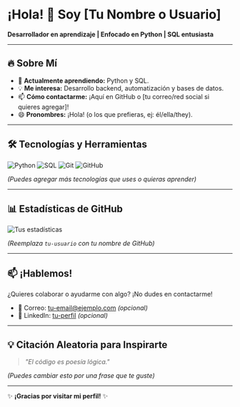 # ¡Hola! 👋 Soy [Tu Nombre o Usuario]  

**Desarrollador en aprendizaje | Enfocado en Python | SQL entusiasta**  

---

## 🔥 Sobre Mí  
- 🌱 **Actualmente aprendiendo:** Python y SQL.  
- 💡 **Me interesa:** Desarrollo backend, automatización y bases de datos.  
- 📫 **Cómo contactarme:** ¡Aquí en GitHub o [tu correo/red social si quieres agregar]!  
- 😄 **Pronombres:** ¡Hola! (o los que prefieras, ej: él/ella/they).  

---

## 🛠️ Tecnologías y Herramientas  
![Python](https://img.shields.io/badge/Python-3776AB?style=for-the-badge&logo=python&logoColor=white)
![SQL](https://img.shields.io/badge/SQL-4479A1?style=for-the-badge&logo=postgresql&logoColor=white)
![Git](https://img.shields.io/badge/Git-F05032?style=for-the-badge&logo=git&logoColor=white)
![GitHub](https://img.shields.io/badge/GitHub-181717?style=for-the-badge&logo=github&logoColor=white)

*(Puedes agregar más tecnologías que uses o quieras aprender)*  

---

## 📊 Estadísticas de GitHub  
![Tus estadísticas](https://github-readme-stats.vercel.app/api?username=tu-usuario&show_icons=true&theme=radical)  

*(Reemplaza `tu-usuario` con tu nombre de GitHub)*  

---

## 📫 ¡Hablemos!  
¿Quieres colaborar o ayudarme con algo? ¡No dudes en contactarme!  
- 📧 Correo: [tu-email@ejemplo.com](mailto:tu-email@ejemplo.com) *(opcional)*  
- 🔗 LinkedIn: [tu-perfil](https://linkedin.com/in/tu-perfil) *(opcional)*  

---

## 💡 Citación Aleatoria para Inspirarte  
> *"El código es poesía lógica."*  

*(Puedes cambiar esto por una frase que te guste)*  

---

✨ **¡Gracias por visitar mi perfil!** ✨  